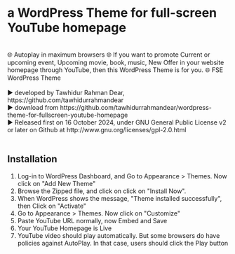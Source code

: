 # a WordPress Theme for full-screen YouTube homepage
<br>
🌐 Autoplay in maximum browsers 🌐 If you want to promote Current or upcoming event, Upcoming movie, book, music, New Offer in your website homepage through YouTube, then this WordPress Theme is for you. 🌐 FSE WordPress Theme
<br><br>
▶️ developed by Tawhidur Rahman Dear, https://github.com/tawhidurrahmandear <br>
▶️ download from https://github.com/tawhidurrahmandear/wordpress-theme-for-fullscreen-youtube-homepage <br>
▶️ Released first on 16 October 2024, under GNU General Public License v2 or later on Github at http://www.gnu.org/licenses/gpl-2.0.html 
<br><br>

## Installation <br>
1. Log-in to WordPress Dashboard, and Go to Appearance > Themes. Now click on "Add New Theme"
2. Browse the Zipped file, and click on click on "Install Now".
3. When WordPress shows the message, "Theme installed successfully", then Click on "Activate"
4. Go to Appearance > Themes. Now click on "Customize"
5. Paste YouTube URL normally, now Embed and Save 
6. Your YouTube Homepage is Live
7. YouTube video should play automatically. But some browsers do have policies against AutoPlay. In that case, users should click the Play button
